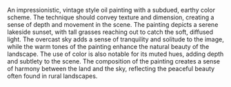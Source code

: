  An impressionistic, vintage style oil painting with a subdued, earthy color scheme. The technique should convey texture and dimension, creating a sense of depth and movement in the scene. The painting depicts a serene lakeside sunset, with tall grasses reaching out to catch the soft, diffused light. The overcast sky adds a sense of tranquility and solitude to the image, while the warm tones of the painting enhance the natural beauty of the landscape. The use of color is also notable for its muted hues, adding depth and subtlety to the scene. The composition of the painting creates a sense of harmony between the land and the sky, reflecting the peaceful beauty often found in rural landscapes.